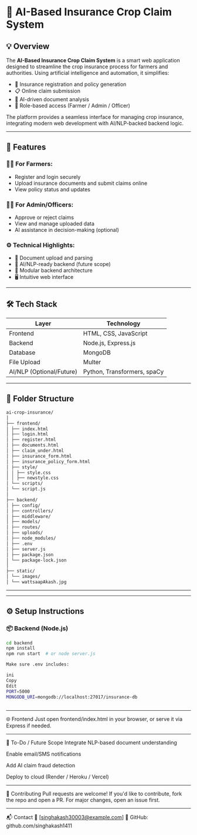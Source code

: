 # 🌾 AI-Based Insurance Crop Claim System

## 💡 Overview

The **AI-Based Insurance Crop Claim System** is a smart web application designed to streamline the crop insurance process for farmers and authorities. Using artificial intelligence and automation, it simplifies:

- 📄 Insurance registration and policy generation
- 📋 Online claim submission
- 🧠 AI-driven document analysis
- 🔐 Role-based access (Farmer / Admin / Officer)

The platform provides a seamless interface for managing crop insurance, integrating modern web development with AI/NLP-backed backend logic.

---

## 🚀 Features

### 👨‍🌾 For Farmers:
- Register and login securely
- Upload insurance documents and submit claims online
- View policy status and updates

### 🧑‍💼 For Admin/Officers:
- Approve or reject claims
- View and manage uploaded data
- AI assistance in decision-making (optional)

### ⚙️ Technical Highlights:
- 📑 Document upload and parsing
- 🤖 AI/NLP-ready backend (future scope)
- 🧩 Modular backend architecture
- 🖥️ Intuitive web interface

---

## 🛠️ Tech Stack

| Layer     | Technology                  |
|-----------|-----------------------------|
| Frontend  | HTML, CSS, JavaScript       |
| Backend   | Node.js, Express.js         |
| Database  | MongoDB                     |
| File Upload | Multer                    |
| AI/NLP (Optional/Future) | Python, Transformers, spaCy |

---

## 📁 Folder Structure

``` bash
ai-crop-insurance/
│
├── frontend/
│ ├── index.html
│ ├── login.html
│ ├── register.html
│ ├── documents.html
│ ├── claim_under.html
│ ├── insurance_form.html
│ ├── insurance_policy_form.html
│ ├── style/
│ │ ├── style.css
│ │ ├── newstyle.css
│ └── scripts/
│ └── script.js
│
├── backend/
│ ├── config/
│ ├── controllers/
│ ├── middleware/
│ ├── models/
│ ├── routes/
│ ├── uploads/
│ ├── node_modules/
│ ├── .env
│ ├── server.js
│ ├── package.json
│ └── package-lock.json
│
├── static/
│ └── images/
│ └── wattsaapAkash.jpg
 ```
 <hr>
 
---

## ⚙️ Setup Instructions

### 📦 Backend (Node.js)

```bash
cd backend
npm install
npm run start  # or node server.js

Make sure .env includes:

ini
Copy
Edit
PORT=5000
MONGODB_URI=mongodb://localhost:27017/insurance-db
 
```

<hr>

🌐 Frontend
Just open frontend/index.html in your browser, or serve it via Express if needed.

<hr>
📌 To-Do / Future Scope
 Integrate NLP-based document understanding

 Enable email/SMS notifications

 Add AI claim fraud detection

 Deploy to cloud (Render / Heroku / Vercel)

<hr>
🤝 Contributing
Pull requests are welcome! If you'd like to contribute, fork the repo and open a PR. For major changes, open an issue first.

<hr>

📬 Contact
📧 [singhakash30003@example.com]
📂 GitHub: github.com/singhakash1411





